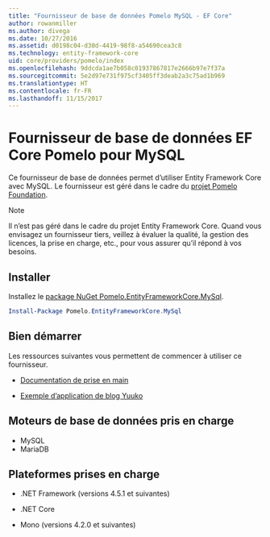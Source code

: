 ```yaml
---
title: "Fournisseur de base de données Pomelo MySQL - EF Core"
author: rowanmiller
ms.author: divega
ms.date: 10/27/2016
ms.assetid: d0198c04-d30d-4419-98f8-a54690cea3c8
ms.technology: entity-framework-core
uid: core/providers/pomelo/index
ms.openlocfilehash: 9ddcda1ae7b058c01937867817e2666b97e7f37a
ms.sourcegitcommit: 5e2d97e731f975cf3405ff3deab2a3c75ad1b969
ms.translationtype: HT
ms.contentlocale: fr-FR
ms.lasthandoff: 11/15/2017
---
```

# <a name="pomelo-ef-core-database-provider-for-mysql"></a>Fournisseur de base de données EF Core Pomelo pour MySQL

Ce fournisseur de base de données permet d’utiliser Entity Framework Core avec MySQL. Le fournisseur est géré dans le cadre du [projet Pomelo Foundation](https://github.com/PomeloFoundation/Pomelo.EntityFrameworkCore.MySql).

> [!NOTE]  
>
> Il n’est pas géré dans le cadre du projet Entity Framework Core. Quand vous envisagez un fournisseur tiers, veillez à évaluer la qualité, la gestion des licences, la prise en charge, etc., pour vous assurer qu’il répond à vos besoins.

## <a name="install"></a>Installer

Installez le [package NuGet Pomelo.EntityFrameworkCore.MySql](https://www.nuget.org/packages/Pomelo.EntityFrameworkCore.MySql).

``` powershell
Install-Package Pomelo.EntityFrameworkCore.MySql
```

## <a name="get-started"></a>Bien démarrer

Les ressources suivantes vous permettent de commencer à utiliser ce fournisseur.
* [Documentation de prise en main](https://github.com/PomeloFoundation/Pomelo.EntityFrameworkCore.MySql/blob/master/README.md#getting-started)

* [Exemple d’application de blog Yuuko](https://github.com/PomeloFoundation/YuukoBlog)

## <a name="supported-database-engines"></a>Moteurs de base de données pris en charge

* MySQL
* MariaDB

## <a name="supported-platforms"></a>Plateformes prises en charge

* .NET Framework (versions 4.5.1 et suivantes)

* .NET Core

* Mono (versions 4.2.0 et suivantes)
